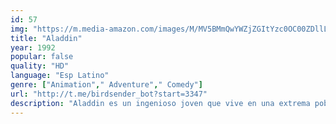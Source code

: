 ```yaml
---
id: 57
img: "https://m.media-amazon.com/images/M/MV5BMmQwYWZjZGItYzc0OC00ZDllLTg3NjItOWIyOWYwMDljMjAyXkEyXkFqcGc@._V1_SX300.jpg"
title: "Aladdin"
year: 1992
popular: false
quality: "HD"
language: "Esp Latino"
genre: ["Animation"," Adventure"," Comedy"]
url: "http://t.me/birdsender_bot?start=3347"
description: "Aladdin es un ingenioso joven que vive en una extrema pobreza, y que sueña con casarse con la bella hija del sultán, la princesa Yasmine. El destino interviene cuando el astuto visir del Sultán, Yafar, recluta a Aladdin para que le ayude a recuperar una lámpara mágica de las profundidades de la Cueva de las Maravillas. Aladdin encuentra una lámpara maravillosa con un genio dentro, y sus deseos comienzan a hacerse realidad."
---
```

